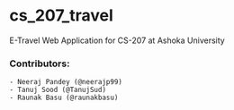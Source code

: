 # cs_207_travel
E-Travel Web Application for CS-207 at Ashoka University

### Contributors: 
	- Neeraj Pandey (@neerajp99)
	- Tanuj Sood (@TanujSud)
	- Raunak Basu (@raunakbasu)

